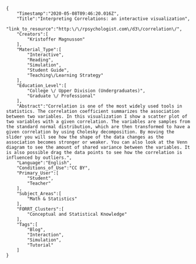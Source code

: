 
    {
        "Timestamp":"2020-05-08T09:46:20.016Z",
        "Title":"Interpreting Correlations: an interactive visualization",
        "link_to_resource":"http:\/\/rpsychologist.com\/d3\/correlation\/",
        "Creators":[
            "Kristoffer Magnusson"
        ],
        "Material_Type":[
            "Interactive",
            "Reading",
            "Simulation",
            "Student Guide",
            "Teaching\/Learning Strategy"
        ],
        "Education_Level":[
            "College \/ Upper Division (Undergraduates)",
            "Graduate \/ Professional"
        ],
        "Abstract":"Correlation is one of the most widely used tools in statistics. The correlation coefficient summarizes the association between two variables. In this visualization I show a scatter plot of two variables with a given correlation. The variables are samples from the standard normal distribution, which are then transformed to have a given correlation by using Cholesky decomposition. By moving the slider you will see how the shape of the data changes as the association becomes stronger or weaker. You can also look at the Venn diagram to see the amount of shared variance between the variables. It is also possible drag the data points to see how the correlation is influenced by outliers.",
        "Language":"English",
        "Conditions_of_Use":"CC BY",
        "Primary_User":[
            "Student",
            "Teacher"
        ],
        "Subject_Areas":[
            "Math & Statistics"
        ],
        "FORRT_Clusters":[
            "Conceptual and Statistical Knowledge"
        ],
        "Tags":[
            "Blog",
            "Interaction",
            "Simulation",
            "Tutorial"
        ]
    }
